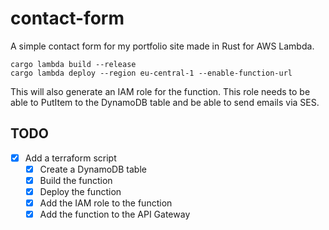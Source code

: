 # contact-form

A simple contact form for my portfolio site made in Rust for AWS Lambda.

```
cargo lambda build --release
cargo lambda deploy --region eu-central-1 --enable-function-url 
```

This will also generate an IAM role for the function. This role needs to be able to PutItem to the DynamoDB table and be able to send emails via SES.

## TODO
- [x] Add a terraform script
  - [x] Create a DynamoDB table
  - [x] Build the function
  - [x] Deploy the function
  - [x] Add the IAM role to the function
  - [x] Add the function to the API Gateway